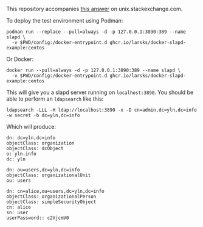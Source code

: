 This repository accompanies [this answer](https://unix.stackexchange.com/a/716379/4989) on unix.stackexchange.com.

To deploy the test environment using Podman:

```
podman run --replace --pull=always -d -p 127.0.0.1:3890:389 --name slapd \
  -v $PWD/config:/docker-entrypoint.d ghcr.io/larsks/docker-slapd-example:centos
```

Or Docker:

```
docker run --pull=always -d -p 127.0.0.1:3890:389 --name slapd \
  -v $PWD/config:/docker-entrypoint.d ghcr.io/larsks/docker-slapd-example:centos
```

This will give you a slapd server running on `localhost:3890`. You should be able to perform an `ldapsearch` like this:

```
ldapsearch -LLL -H ldap://localhost:3890 -x -D cn=admin,dc=yln,dc=info -w secret -b dc=yln,dc=info
```

Which will produce:

```
dn: dc=yln,dc=info
objectClass: organization
objectClass: dcObject
o: yln.info
dc: yln

dn: ou=users,dc=yln,dc=info
objectClass: organizationalUnit
ou: users

dn: cn=alice,ou=users,dc=yln,dc=info
objectClass: organizationalPerson
objectClass: simpleSecurityObject
cn: alice
sn: user
userPassword:: c2VjcmV0
```
